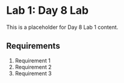# Lab 1: Day 8 Lab

This is a placeholder for Day 8 Lab 1 content.

## Requirements

1. Requirement 1
2. Requirement 2
3. Requirement 3